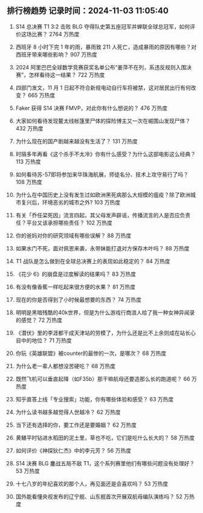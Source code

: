 
## 排行榜趋势 记录时间：2024-11-03 11:05:40
  
  1. S14 总决赛 T1 3:2 击败 BLG 夺得队史第五座冠军并蝉联全球总冠军，如何评价这场比赛？ 2764 万热度
    
  2. 西班牙 8 小时下完 1 年的雨，暴雨致 211 人死亡，造成暴雨的原因有哪些？对西班牙带来哪些影响？ 907 万热度
    
  3. 2024 阿里巴巴全球数学竞赛获奖名单公布“姜萍不在列，系违反规则入围决赛”，怎样看待这一结果？ 722 万热度
    
  4. 四部门发文，11 月 1 日起不符合新规电动自行车将被禁，这对居民出行有何改变？ 665 万热度
    
  5. Faker 获得 S14 决赛 FMVP，对此你有什么想说的？ 476 万热度
    
  6. 大家如何看待发现鳌太线帐篷里尸体的探险博主又一次在崛围山发现尸体？ 432 万热度
    
  7. 为什么现在的国产剧越来越没有生活了？ 131 万热度
    
  8. 时隔多年再看《这个杀手不太冷》你有什么感受？为什么这部电影这么经典？ 113 万热度
    
  9. 如何看待苏-57即将参加来华珠海航展，师徒名分、技术上攻守易行了吗？ 108 万热度
    
  10. 为什么在中国历史上没有发生过如欧洲黑死病那么大规模的瘟疫？除了欧洲城市复兴后，环境恶劣的城市之外? 103 万热度
    
  11. 有关「乔任梁死因」流言四起，其父母发声辟谣，传播流言的人是否应负责任？平台又该承担哪些责任？ 102 万热度
    
  12. 你的爸妈对你的研究领域有哪些误解？ 88 万热度
    
  13. 如果水门不死，面对佩恩来袭，永带妹能打退对方保存木叶吗？ 88 万热度
    
  14. T1 战队是怎么做到在全球总决赛上的表现如此稳定的？ 84 万热度
    
  15. 《花少 6》的崩盘是过度解读的结果吗？ 83 万热度
    
  16. 有没有像香蕉一样吃起来很方便的水果？ 81 万热度
    
  17. 现在的你是否得到了小时候最想要的东西？ 74 万热度
    
  18. 明明是黑暗残酷的40k世界，但是为什么游戏行商浪人给了我一种女神异闻录的感觉？ 72 万热度
    
  19. 《潜伏》里的李涯都干成天津站的劳模了，为什么还是比不上余则成在站长心目中的地位？ 71 万热度
    
  20. 你玩《英雄联盟》被counter的最惨的一次，是哪次？ 68 万热度
    
  21. 为什么老一辈人都想没苦硬吃？ 68 万热度
    
  22. 既然飞机可以垂直起降（如F35b）那干嘛航母还要造那么长的跑道呢？ 66 万热度
    
  23. 知乎直答上线「专业搜索」功能，你有哪些体验和感受？ 63 万热度
    
  24. 为什么读书越多越觉得人世越冷？ 62 万热度
    
  25. 当下还有选择的你，要工作还是要婚姻？ 62 万热度
    
  26. 黄鳝平时钻进水稻田的泥土里，草也不吃，它们是吃什么长大的？ 58 万热度
    
  27. 如何评价《神探狄仁杰》中的李元芳？ 56 万热度
    
  28. S14 决赛 BLG 鏖战五局不敌 T1，这个系列赛里他们有哪些问题没有处理好？ 53 万热度
    
  29. 十七八岁的年纪喜欢的那个人，再见面还是会喜欢吗？ 53 万热度
    
  30. 国外能看懂央视发布的辽宁舰、山东舰首次开展双航母编队演练吗？ 52 万热度
    